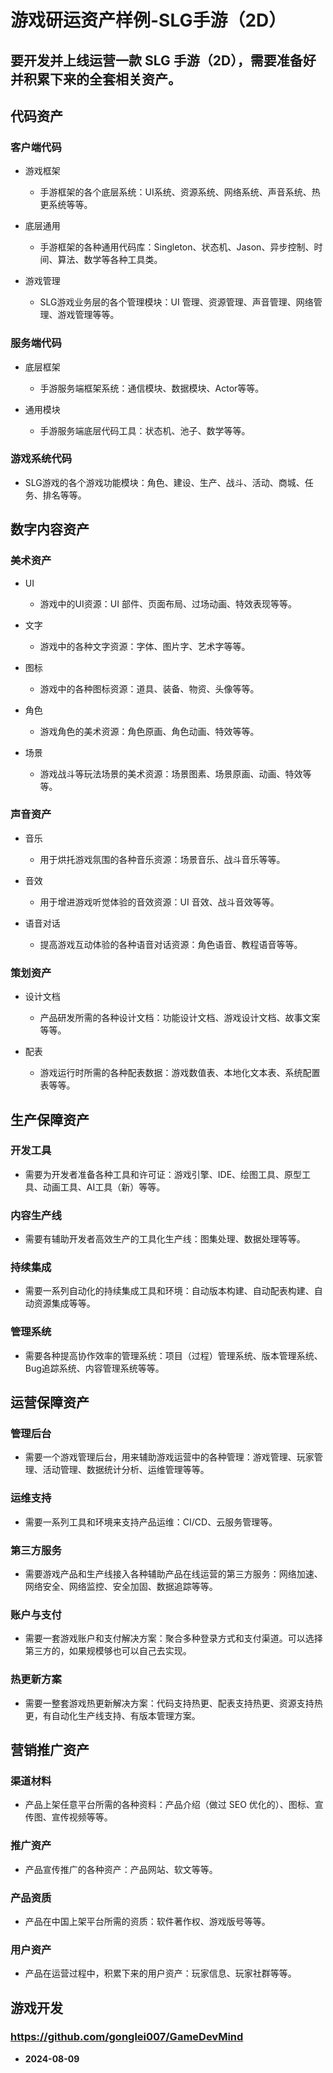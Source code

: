 # 游戏研运资产样例-SLG手游（2D）

## 要开发并上线运营一款 SLG 手游（2D），需要准备好并积累下来的全套相关资产。

## **代码资产**

### 

### 客户端代码

- 游戏框架

	- 手游框架的各个底层系统：UI系统、资源系统、网络系统、声音系统、热更系统等等。

- 底层通用

	- 手游框架的各种通用代码库：Singleton、状态机、Jason、异步控制、时间、算法、数学等各种工具类。

- 游戏管理

	- SLG游戏业务层的各个管理模块：UI 管理、资源管理、声音管理、网络管理、游戏管理等等。

### 服务端代码

- 底层框架

	- 手游服务端框架系统：通信模块、数据模块、Actor等等。

- 通用模块

	- 手游服务端底层代码工具：状态机、池子、数学等等。

### 游戏系统代码

- SLG游戏的各个游戏功能模块：角色、建设、生产、战斗、活动、商城、任务、排名等等。

## **数字内容资产**

### 

### 美术资产

- UI

	- 游戏中的UI资源：UI 部件、页面布局、过场动画、特效表现等等。

- 文字

	- 游戏中的各种文字资源：字体、图片字、艺术字等等。

- 图标

	- 游戏中的各种图标资源：道具、装备、物资、头像等等。

- 角色

	- 游戏角色的美术资源：角色原画、角色动画、特效等等。

- 场景

	- 游戏战斗等玩法场景的美术资源：场景图素、场景原画、动画、特效等等。

### 声音资产

- 音乐

	- 用于烘托游戏氛围的各种音乐资源：场景音乐、战斗音乐等等。

- 音效

	- 用于增进游戏听觉体验的音效资源：UI 音效、战斗音效等等。

- 语音对话

	- 提高游戏互动体验的各种语音对话资源：角色语音、教程语音等等。

### 策划资产

- 设计文档

	- 产品研发所需的各种设计文档：功能设计文档、游戏设计文档、故事文案等等。

- 配表

	- 游戏运行时所需的各种配表数据：游戏数值表、本地化文本表、系统配置表等等。

## **生产保障资产**

### 

### 开发工具

- 需要为开发者准备各种工具和许可证：游戏引擎、IDE、绘图工具、原型工具、动画工具、AI工具（新）等等。

### 内容生产线

- 需要有辅助开发者高效生产的工具化生产线：图集处理、数据处理等等。

### 持续集成

- 需要一系列自动化的持续集成工具和环境：自动版本构建、自动配表构建、自动资源集成等等。

### 管理系统

- 需要各种提高协作效率的管理系统：项目（过程）管理系统、版本管理系统、Bug追踪系统、内容管理系统等等。

## **运营保障资产**

### 

### 管理后台

- 需要一个游戏管理后台，用来辅助游戏运营中的各种管理：游戏管理、玩家管理、活动管理、数据统计分析、运维管理等等。

### 运维支持

- 需要一系列工具和环境来支持产品运维：CI/CD、云服务管理等。

### 第三方服务

- 需要游戏产品和生产线接入各种辅助产品在线运营的第三方服务：网络加速、网络安全、网络监控、安全加固、数据追踪等等。

### 账户与支付

- 需要一套游戏账户和支付解决方案：聚合多种登录方式和支付渠道。可以选择第三方的，如果规模够也可以自己去实现。

### 热更新方案

- 需要一整套游戏热更新解决方案：代码支持热更、配表支持热更、资源支持热更，有自动化生产线支持、有版本管理方案。

## **营销推广资产**

### 

### 渠道材料

- 产品上架任意平台所需的各种资料：产品介绍（做过 SEO 优化的）、图标、宣传图、宣传视频等等。

### 推广资产

- 产品宣传推广的各种资产：产品网站、软文等等。

### 产品资质

- 产品在中国上架平台所需的资质：软件著作权、游戏版号等等。

### 用户资产

- 产品在运营过程中，积累下来的用户资产：玩家信息、玩家社群等等。

## **游戏开发**

### **https://github.com/gonglei007/GameDevMind**

- **2024-08-09**

